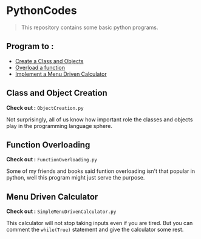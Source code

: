 # PythonCodes

> This repository contains some basic python programs.

## Program to :

- [Create a Class and Objects](#Class-and-Object-Creation)
- [Overload a function](#Function-Overloading)
- [Implement a Menu Driven Calculator](#Menu-Driven-Calculator)

## Class and Object Creation

**Check out :** `ObjectCreation.py`

Not surprisingly, all of us know how important role the classes and objects play in the programming language sphere. 

## Function Overloading

**Check out :** `FunctionOverloading.py`

Some of my friends and books said funtion overloading isn't that popular in python, well this program might just serve the purpose.

## Menu Driven Calculator

**Check out :** `SimpleMenuDrivenCalculator.py`

This calculator will not stop taking inputs even if you are tired. But you can comment the `while(True)` statement and give the calculator some rest.
